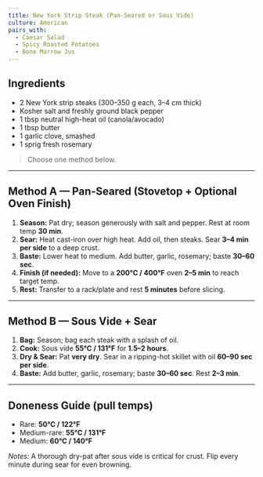 ```yaml
---
title: New York Strip Steak (Pan-Seared or Sous Vide)
culture: American
pairs_with:
  - Caesar Salad
  - Spicy Roasted Potatoes
  - Bone Marrow Jus
---
```


## Ingredients
- 2 New York strip steaks (300–350 g each, 3–4 cm thick)
- Kosher salt and freshly ground black pepper
- 1 tbsp neutral high-heat oil (canola/avocado)
- 1 tbsp butter
- 1 garlic clove, smashed
- 1 sprig fresh rosemary

> Choose one method below.

---

## Method A — Pan-Seared (Stovetop + Optional Oven Finish)
1. **Season:** Pat dry; season generously with salt and pepper. Rest at room temp **30 min**.
2. **Sear:** Heat cast-iron over high heat. Add oil, then steaks. Sear **3–4 min per side** to a deep crust.
3. **Baste:** Lower heat to medium. Add butter, garlic, rosemary; baste **30–60 sec**.
4. **Finish (if needed):** Move to a **200°C / 400°F** oven **2–5 min** to reach target temp.
5. **Rest:** Transfer to a rack/plate and rest **5 minutes** before slicing.

---

## Method B — Sous Vide + Sear
1. **Bag:** Season; bag each steak with a splash of oil.
2. **Cook:** Sous vide **55°C / 131°F** for **1.5–2 hours**.
3. **Dry & Sear:** Pat **very dry**. Sear in a ripping-hot skillet with oil **60–90 sec per side**.
4. **Baste:** Add butter, garlic, rosemary; baste **30–60 sec**. Rest **2–3 min**.

---

## Doneness Guide (pull temps)
- Rare: **50°C / 122°F**
- Medium-rare: **55°C / 131°F**
- Medium: **60°C / 140°F**

*Notes:* A thorough dry-pat after sous vide is critical for crust. Flip every minute during sear for even browning.
